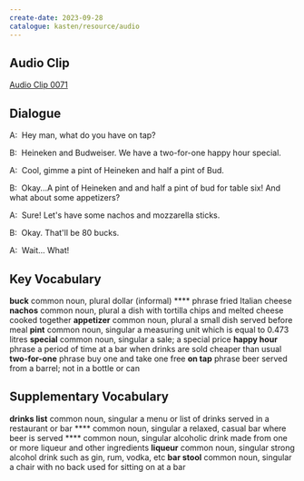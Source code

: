 ```yaml
---
create-date: 2023-09-28
catalogue: kasten/resource/audio
---
```


## Audio Clip
[Audio Clip 0071](https://archive.org/download/englishpod_all/englishpod_0071dg.mp3)

## Dialogue
A:  Hey   man, what do you  have   on tap?

B:  Heineken and Budweiser. We have a   two-for-one     happy hour special.

A:  Cool, gimme a pint of Heineken and half a pint of Bud.

B:  Okay...A pint of Heineken and and half a pint of bud    for table six! And what about some appetizers?

A:  Sure! Let's have some nachos   and mozzarella sticks.

B:  Okay. That'll be 80  bucks.

A:  Wait... What!

## Key Vocabulary
**buck**          common noun, plural     dollar (informal)
****              phrase                  fried Italian cheese
**nachos**        common noun, plural     a dish with tortilla chips and melted cheese cooked together
**appetizer**     common noun, plural     a small dish served before meal
**pint**          common noun, singular   a measuring unit which is equal to 0.473 litres
**special**       common noun, singular   a sale; a special price
**happy hour**    phrase                  a period of time at a bar when drinks are sold cheaper than usual
**two-for-one**   phrase                  buy one and take one free
**on tap**        phrase                  beer served from a barrel; not in a bottle or can

## Supplementary Vocabulary
**drinks list**   common noun, singular   a menu or list of drinks served in a restaurant or bar
****              common noun, singular   a relaxed, casual bar where beer is served
****              common noun, singular   alcoholic drink made from one or more liqueur and other ingredients
**liqueur**       common noun, singular   strong alcohol drink such as gin, rum, vodka, etc
**bar stool**     common noun, singular   a chair with no back used for sitting on at a bar
